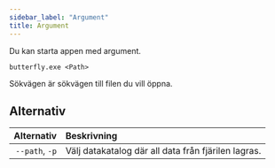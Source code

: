 ```yaml
---
sidebar_label: "Argument"
title: Argument
---
```


Du kan starta appen med argument.

`butterfly.exe <Path>`

Sökvägen är sökvägen till filen du vill öppna.

## Alternativ

|     Alternativ | Beskrivning                                         |
| --------------:|:--------------------------------------------------- |
| `--path`, `-p` | Välj datakatalog där all data från fjärilen lagras. |
